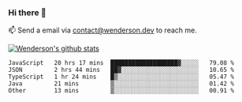 ### Hi there 👋

<!--
**Wenderson-P/wenderson-p** is a ✨ _special_ ✨ repository because its `README.md` (this file) appears on your GitHub profile.

Here are some ideas to get you started:

- 🔭 I’m currently working on ...
- 🌱 I’m currently learning ...
- 👯 I’m looking to collaborate on ...
- 🤔 I’m looking for help with ...
- 💬 Ask me about ...
- 📫 How to reach me: ...
- 😄 Pronouns: ...
- ⚡ Fun fact: ...
-->

📫  Send a email via contact@wenderson.dev to reach me.

[![Wenderson's github stats](https://github-readme-stats.vercel.app/api?username=wenderson-p&show_icons=true&theme=tokyonight&hide=issues)](https://github.com/wenderson-p/github-readme-stats)

<!--START_SECTION:waka-->
```text
JavaScript   20 hrs 17 mins  ███████████████████▓░░░░░   79.08 % 
JSON         2 hrs 44 mins   ██▓░░░░░░░░░░░░░░░░░░░░░░   10.65 % 
TypeScript   1 hr 24 mins    █▒░░░░░░░░░░░░░░░░░░░░░░░   05.47 % 
Java         21 mins         ▒░░░░░░░░░░░░░░░░░░░░░░░░   01.42 % 
Other        13 mins         ▒░░░░░░░░░░░░░░░░░░░░░░░░   00.91 % 
```
<!--END_SECTION:waka-->
